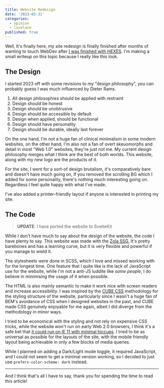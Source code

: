```yaml
---
title: Website Redesign
date: '2023-03-31'
categories: 
  - opinion
  - lovelace
published: true
---
```


Well, It's finally here, my site redesign is finally finished after months of wanting to touch WebDev after [I was finished with HEXES](https://kaleidosium.itch.io/hexes). I'm making a small writeup on this topic because I really like this look.

## The Design

I started 2023 off with some revisions to my "design philosophy", you can probably guess I was much influenced by Dieter Rams.

1. All design philosophies should be applied with restraint
2. Design should be honest
3. Design should be unobtrusive
4. Design should be accessible by default
5. Design when applied, should be functional
6. Design should have personality
7. Design should be durable, ideally last forever

On the one hand, I'm not a huge fan of clinical minimalism in some modern websites, on the other hand, I'm also not a fan of overt skeuomorphs and detail in most "Web 1.0" websites, they're just not me. My current design philosophy merges what I think are the best of both worlds. This website, along with my new logo are the products of it.

For the site, I went for a sort-of design brutalism, it's comparatively bare and doesn't have much going on, If you removed the scrolling BG which I added for some personality, there's nothing much interesting going on. Regardless I feel quite happy with what I've made.

I've also added a printer-friendly layout if anyone is interested in printing my site.

## The Code

> **UPDATE**:
> I have ported the website to SvelteKit

While I don't have much to say about the design of the website, the code I have plenty to say. This website was made with the [Zola SSG](https://www.getzola.org/), It's pretty barebones and has a learning curve, but it is very flexible and powerful if you manage to wield it.

The stylesheets were done in SCSS, which I love and missed working with for the longest time. One feature that I quite like is the lack of JavaScript use for the website, while I'm not a anti-JS luddite like *some people*, I do believe in minimising the usage of it when possible.

The HTML is also mainly semantic to make it work nice with screen readers and increase accessibility. I was inspired by the [CUBE CSS](https://cube.fyi/) methodology for the styling structure of the website, particularly since I wasn't a huge fan of BEM's avoidance of CSS when I designed websites in the past, and CUBE made CSS genuinely enjoyable for me again, albeit I did diverge from the methodology in minor ways.

I tried to be economical with the styling and not rely on expensive CSS tricks, while the website won't run on early Web 2.0 browsers, I think it's a safe bet that [it could run on IE 11 with minimal hiccups](https://caniuse.com/flexbox). I tried to be as universal as possible for the layouts of the site, with the mobile friendly layout being achievable in only a few blocks of media queries.

While I planned on adding a Dark/Light mode toggle, it required JavaScript, and I could not seem to get a minimal version working, so I decided to just use `prefers-color-scheme: dark` instead.

---

And I think that's all I have to say, thank you for spending the time to read this article!
